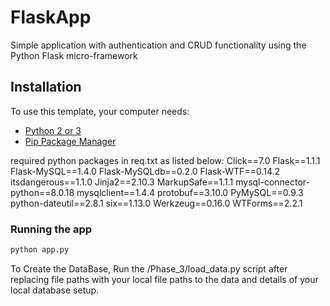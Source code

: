 
# FlaskApp

Simple application with authentication and CRUD functionality using the Python Flask micro-framework

## Installation

To use this template, your computer needs:

- [Python 2 or 3](https://python.org)
- [Pip Package Manager](https://pypi.python.org/pypi)

required python packages in req.txt as listed below:
    Click==7.0
    Flask==1.1.1
    Flask-MySQL==1.4.0
    Flask-MySQLdb==0.2.0
    Flask-WTF==0.14.2
    itsdangerous==1.1.0
    Jinja2==2.10.3
    MarkupSafe==1.1.1
    mysql-connector-python==8.0.18
    mysqlclient==1.4.4
    protobuf==3.10.0
    PyMySQL==0.9.3
    python-dateutil==2.8.1
    six==1.13.0
    Werkzeug==0.16.0
    WTForms==2.2.1



### Running the app

```bash
python app.py
```

To Create the DataBase, Run the /Phase_3/load_data.py script after replacing file paths with your local
file paths to the data and details of your local database setup.

